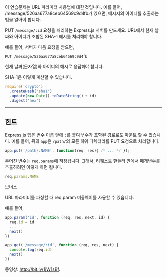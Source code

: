 이 연습문제는 URL 파라미터 사용법에 대한 것입니다.
예를 들어, /message/526aa677a8ceb64569c9d4fb가 있으면, 메시지의 아이디를
추출하는 법을 알아야 합니다.

PUT `/message/:id` 요청을 처리하는 Express.js 서버를 만드세요.
URL에서 현재 날짜와 아이디가 조합된 SHA-1 해시를 처리해야 합니다.

예를 들어, 서버가 다음 요청을 받으면,

```
PUT /message/526aa677a8ceb64569c9d4fb
```

현재 날짜(문자열)와 아이디의 해시로 응답해야 합니다.

SHA-1은 이렇게 계산할 수 있습니다.

```js
require('crypto')
  .createHash('sha1')
  .update(new Date().toDateString() + id)
  .digest('hex')
```

-----------------------------

## 힌트

Express.js 앱은 변수 이름 앞에 `:`를 붙여 변수가 포함된 경로로도 마운트 할 수
있습니다. 예를 들어, 뒤의 `app`은 `/path/`의 모든 하위 디렉터리를 PUT 요청으로
처리합니다.

```js
app.put('/path/:NAME', function(req, res){ /* ... */ });
```

주어진 변수는 `req.params`에 저장됩니다. 그래서, 리퀘스트 핸들러 안에서
매개변수를 추출하려면 이렇게 하면 됩니다.

```js
req.params.NAME
```

보너스

URL 파라미터를 파싱할 때 req.param 미들웨어를 사용할 수 있습니다.

예를 들어,

```js
app.param('id', function (req, res, next, id) {
  req.id = id
  ...
  next()
})

app.get('/message/:id', function (req, res, next) {
  console.log(req.id)
  next()
})
```

동영상: http://bit.ly/1jW1sBf.
